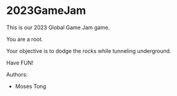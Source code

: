 # 2023GameJam
This is our 2023 Global Game Jam game.

You are a root.

Your objective is to dodge the rocks while tunneling underground. 

Have FUN!

Authors:
* Moses Tong

